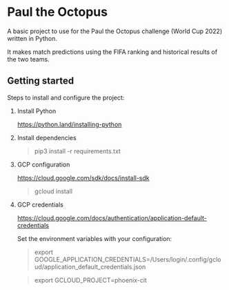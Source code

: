 # Paul the Octopus

A basic project to use for the Paul the Octopus challenge (World Cup 2022) written in Python. 

It makes match predictions using the FIFA ranking and historical results of the two teams. 

## Getting started

Steps to install and configure the project:

1) Install Python

    https://python.land/installing-python


2) Install dependencies

   > pip3 install -r requirements.txt

3) GCP configuration

    https://cloud.google.com/sdk/docs/install-sdk

    > gcloud install
   
4) GCP credentials

    https://cloud.google.com/docs/authentication/application-default-credentials

    Set the environment variables with your configuration:
    
    > export GOOGLE_APPLICATION_CREDENTIALS=/Users/login/.config/gcloud/application_default_credentials.json

    > export GCLOUD_PROJECT=phoenix-cit